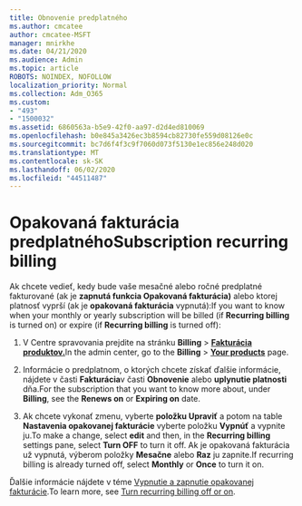 ```yaml
---
title: Obnovenie predplatného
ms.author: cmcatee
author: cmcatee-MSFT
manager: mnirkhe
ms.date: 04/21/2020
ms.audience: Admin
ms.topic: article
ROBOTS: NOINDEX, NOFOLLOW
localization_priority: Normal
ms.collection: Adm_O365
ms.custom:
- "493"
- "1500032"
ms.assetid: 6860563a-b5e9-42f0-aa97-d2d4ed810069
ms.openlocfilehash: b0e845a3426ec3b8594cb82730fe559d08126e0c
ms.sourcegitcommit: bc7d6f4f3c9f7060d073f5130e1ec856e248d020
ms.translationtype: MT
ms.contentlocale: sk-SK
ms.lasthandoff: 06/02/2020
ms.locfileid: "44511487"
---
```

# <a name="subscription-recurring-billing"></a><span data-ttu-id="6cffd-102">Opakovaná fakturácia predplatného</span><span class="sxs-lookup"><span data-stu-id="6cffd-102">Subscription recurring billing</span></span>

<span data-ttu-id="6cffd-103">Ak chcete vedieť, kedy bude vaše mesačné alebo ročné predplatné fakturované (ak je **zapnutá funkcia Opakovaná fakturácia)** alebo ktorej platnosť vyprší (ak je **opakovaná fakturácia** vypnutá):</span><span class="sxs-lookup"><span data-stu-id="6cffd-103">If you want to know when your monthly or yearly subscription will be billed (if **Recurring billing** is turned on) or expire (if **Recurring billing** is turned off):</span></span>
  
1. <span data-ttu-id="6cffd-104">V Centre spravovania prejdite na stránku **Billing** \> **[Fakturácia produktov.](https://go.microsoft.com/fwlink/p/?linkid=842054)**</span><span class="sxs-lookup"><span data-stu-id="6cffd-104">In the admin center, go to the **Billing** \> **[Your products](https://go.microsoft.com/fwlink/p/?linkid=842054)** page.</span></span>

2. <span data-ttu-id="6cffd-105">Informácie o predplatnom, o ktorých chcete získať ďalšie informácie, nájdete v časti **Fakturácia**v časti **Obnovenie** alebo **uplynutie platnosti** dňa.</span><span class="sxs-lookup"><span data-stu-id="6cffd-105">For the subscription that you want to know more about, under **Billing**, see the **Renews on** or **Expiring on** date.</span></span>

4. <span data-ttu-id="6cffd-106">Ak chcete vykonať zmenu, vyberte **položku Upraviť** a potom na table **Nastavenia opakovanej fakturácie** vyberte položku **Vypnúť** a vypnite ju.</span><span class="sxs-lookup"><span data-stu-id="6cffd-106">To make a change, select **edit** and then, in the **Recurring billing** settings pane, select **Turn OFF** to turn it off.</span></span> <span data-ttu-id="6cffd-107">Ak je opakovaná fakturácia už vypnutá, výberom položky **Mesačne** alebo **Raz** ju zapnite.</span><span class="sxs-lookup"><span data-stu-id="6cffd-107">If recurring billing is already turned off, select **Monthly** or **Once** to turn it on.</span></span>

<span data-ttu-id="6cffd-108">Ďalšie informácie nájdete v téme [Vypnutie a zapnutie opakovanej fakturácie](https://docs.microsoft.com/microsoft-365/commerce/subscriptions/renew-your-subscription).</span><span class="sxs-lookup"><span data-stu-id="6cffd-108">To learn more, see [Turn recurring billing off or on](https://docs.microsoft.com/microsoft-365/commerce/subscriptions/renew-your-subscription).</span></span>